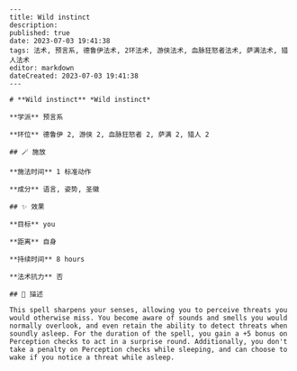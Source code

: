 
    ---
    title: Wild instinct
    description: 
    published: true
    date: 2023-07-03 19:41:38
    tags: 法术, 预言系, 德鲁伊法术, 2环法术, 游侠法术, 血脉狂怒者法术, 萨满法术, 猎人法术
    editor: markdown
    dateCreated: 2023-07-03 19:41:38
    ---

    # **Wild instinct** *Wild instinct*

    **学派** 预言系 

    **环位** 德鲁伊 2, 游侠 2, 血脉狂怒者 2, 萨满 2, 猎人 2

    ## 🪄 施放

    **施法时间** 1 标准动作

    **成分** 语言, 姿势, 圣徽

    ## ✨ 效果 

    **目标** you 

    **距离** 自身  

    **持续时间** 8 hours 

    **法术抗力** 否

    ## 📖 描述

    This spell sharpens your senses, allowing you to perceive threats you would otherwise miss. You become aware of sounds and smells you would normally overlook, and even retain the ability to detect threats when soundly asleep. For the duration of the spell, you gain a +5 bonus on Perception checks to act in a surprise round. Additionally, you don't take a penalty on Perception checks while sleeping, and can choose to wake if you notice a threat while asleep.
    